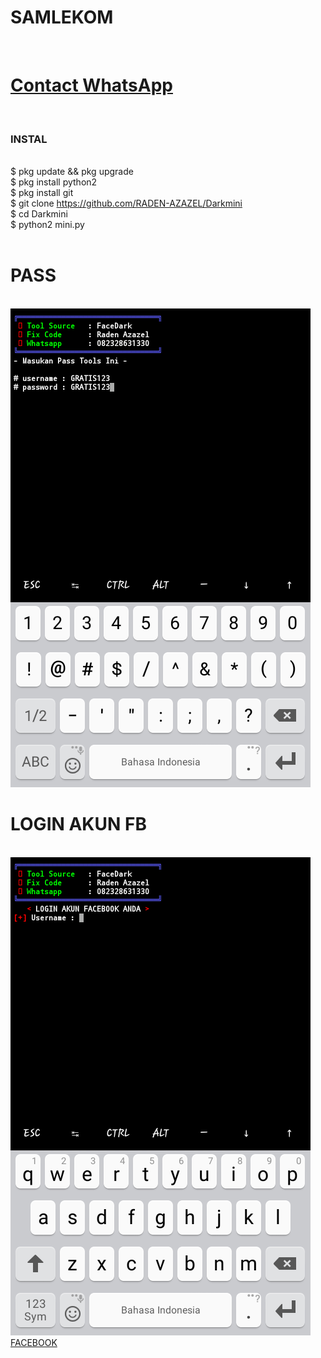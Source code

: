 
# SAMLEKOM
<br><h1><a href="https://wa.me/6282328631330?text=Hello%20">Contact WhatsApp </a></h1><br><h3><h3>INSTAL</h3><br>
$ pkg update && pkg upgrade<br>
$ pkg install python2<br>
$ pkg install git<br>
$ git clone https://github.com/RADEN-AZAZEL/Darkmini<br>
$ cd Darkmini<br>
$ python2 mini.py<br><br>
<h1>PASS</h1><br>
<img src="https://github.com/RADEN-AZAZEL/Darkmini/blob/master/Pass-1.png"/>
<br><h1>LOGIN AKUN FB</h1><br>
<img src="https://github.com/RADEN-AZAZEL/Darkmini/blob/master/Login.png"/>
<a href ="https://www.facebook.com/ifthy.farikha">FACEBOOK</a>

